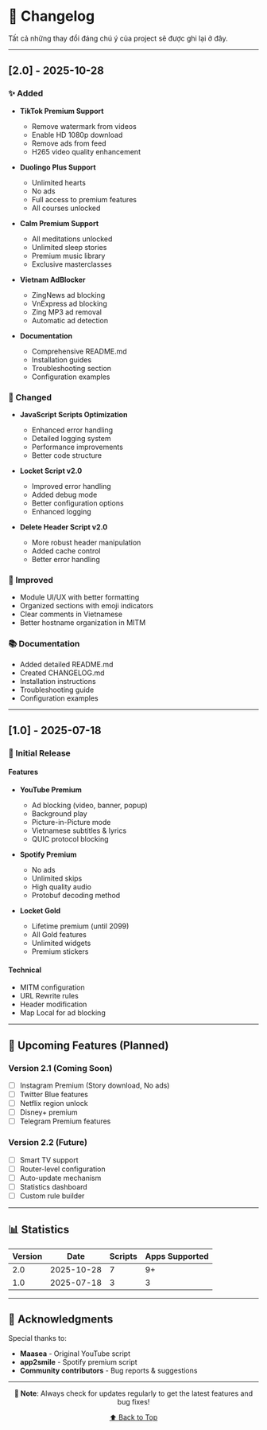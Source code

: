 # 📝 Changelog

Tất cả những thay đổi đáng chú ý của project sẽ được ghi lại ở đây.

---

## [2.0] - 2025-10-28

### ✨ Added
- **TikTok Premium Support**
  - Remove watermark from videos
  - Enable HD 1080p download
  - Remove ads from feed
  - H265 video quality enhancement

- **Duolingo Plus Support**
  - Unlimited hearts
  - No ads
  - Full access to premium features
  - All courses unlocked

- **Calm Premium Support**
  - All meditations unlocked
  - Unlimited sleep stories
  - Premium music library
  - Exclusive masterclasses

- **Vietnam AdBlocker**
  - ZingNews ad blocking
  - VnExpress ad blocking  
  - Zing MP3 ad removal
  - Automatic ad detection

- **Documentation**
  - Comprehensive README.md
  - Installation guides
  - Troubleshooting section
  - Configuration examples

### 🔧 Changed
- **JavaScript Scripts Optimization**
  - Enhanced error handling
  - Detailed logging system
  - Performance improvements
  - Better code structure

- **Locket Script v2.0**
  - Improved error handling
  - Added debug mode
  - Better configuration options
  - Enhanced logging

- **Delete Header Script v2.0**
  - More robust header manipulation
  - Added cache control
  - Better error handling

### 🎨 Improved
- Module UI/UX with better formatting
- Organized sections with emoji indicators
- Clear comments in Vietnamese
- Better hostname organization in MITM

### 📚 Documentation
- Added detailed README.md
- Created CHANGELOG.md
- Installation instructions
- Troubleshooting guide
- Configuration examples

---

## [1.0] - 2025-07-18

### 🎉 Initial Release

#### Features
- **YouTube Premium**
  - Ad blocking (video, banner, popup)
  - Background play
  - Picture-in-Picture mode
  - Vietnamese subtitles & lyrics
  - QUIC protocol blocking

- **Spotify Premium**
  - No ads
  - Unlimited skips
  - High quality audio
  - Protobuf decoding method

- **Locket Gold**
  - Lifetime premium (until 2099)
  - All Gold features
  - Unlimited widgets
  - Premium stickers

#### Technical
- MITM configuration
- URL Rewrite rules
- Header modification
- Map Local for ad blocking

---

## 🔮 Upcoming Features (Planned)

### Version 2.1 (Coming Soon)
- [ ] Instagram Premium (Story download, No ads)
- [ ] Twitter Blue features
- [ ] Netflix region unlock
- [ ] Disney+ premium
- [ ] Telegram Premium features

### Version 2.2 (Future)
- [ ] Smart TV support
- [ ] Router-level configuration
- [ ] Auto-update mechanism
- [ ] Statistics dashboard
- [ ] Custom rule builder

---

## 📊 Statistics

| Version | Date | Scripts | Apps Supported |
|---------|------|---------|----------------|
| 2.0 | 2025-10-28 | 7 | 9+ |
| 1.0 | 2025-07-18 | 3 | 3 |

---

## 🙏 Acknowledgments

Special thanks to:
- **Maasea** - Original YouTube script
- **app2smile** - Spotify premium script
- **Community contributors** - Bug reports & suggestions

---

<div align="center">

**📌 Note**: Always check for updates regularly to get the latest features and bug fixes!

[⬆️ Back to Top](#-changelog)

</div>
